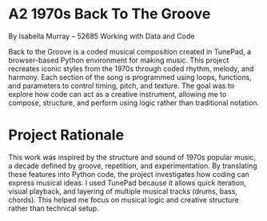 # A2 1970s Back To The Groove
By Isabella Murray – 52685 Working with Data and Code

Back to the Groove is a coded musical composition created in TunePad, a browser-based Python environment for making music. This project recreates iconic styles from the 1970s through coded rhythm, melody, and harmony. Each section of the song is programmed using loops, functions, and parameters to control timing, pitch, and texture. The goal was to explore how code can act as a creative instrument, allowing me to compose, structure, and perform using logic rather than traditional notation.

# Project Rationale 
This work was inspired by the structure and sound of 1970s popular music, a decade defined by groove, repetition, and experimentation. By translating these features into Python code, the project investigates how coding can express musical ideas. I used TunePad because it allows quick iteration, visual playback, and layering of multiple musical tracks (drums, bass, chords). This helped me focus on musical logic and creative structure rather than technical setup.
